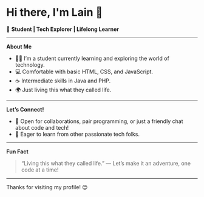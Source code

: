 # Hi there, I'm Lain 👋

🌱 **Student | Tech Explorer | Lifelong Learner**

---

**About Me**

- 🧑‍💻 I’m a student currently learning and exploring the world of technology.
- 💻 Comfortable with basic HTML, CSS, and JavaScript.
- ☕ Intermediate skills in Java and PHP.
- 🌍 Just living this what they called life.

---

**Let’s Connect!**

- 🤝 Open for collaborations, pair programming, or just a friendly chat about code and tech!
- 🚀 Eager to learn from other passionate tech folks.

---

**Fun Fact**

> “Living this what they called life.” — Let’s make it an adventure, one code at a time!

---

Thanks for visiting my profile! 😊
